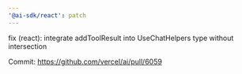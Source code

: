 ```yaml
---
'@ai-sdk/react': patch
---
```


fix (react): integrate addToolResult into UseChatHelpers type without intersection

Commit: https://github.com/vercel/ai/pull/6059
